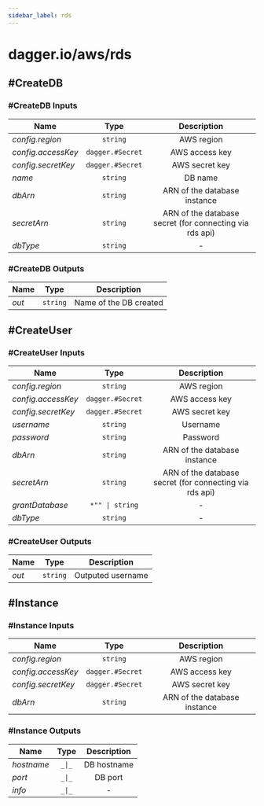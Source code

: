 ```yaml
---
sidebar_label: rds
---
```


# dagger.io/aws/rds

## #CreateDB

### #CreateDB Inputs

| Name                 | Type                | Description                                               |
| -------------        |:-------------:      |:-------------:                                            |
|*config.region*       | `string`            |AWS region                                                 |
|*config.accessKey*    | `dagger.#Secret`    |AWS access key                                             |
|*config.secretKey*    | `dagger.#Secret`    |AWS secret key                                             |
|*name*                | `string`            |DB name                                                    |
|*dbArn*               | `string`            |ARN of the database instance                               |
|*secretArn*           | `string`            |ARN of the database secret (for connecting via rds api)    |
|*dbType*              | `string`            |-                                                          |

### #CreateDB Outputs

| Name             | Type              | Description              |
| -------------    |:-------------:    |:-------------:           |
|*out*             | `string`          |Name of the DB created    |

## #CreateUser

### #CreateUser Inputs

| Name                 | Type                | Description                                               |
| -------------        |:-------------:      |:-------------:                                            |
|*config.region*       | `string`            |AWS region                                                 |
|*config.accessKey*    | `dagger.#Secret`    |AWS access key                                             |
|*config.secretKey*    | `dagger.#Secret`    |AWS secret key                                             |
|*username*            | `string`            |Username                                                   |
|*password*            | `string`            |Password                                                   |
|*dbArn*               | `string`            |ARN of the database instance                               |
|*secretArn*           | `string`            |ARN of the database secret (for connecting via rds api)    |
|*grantDatabase*       | `*"" \| string`     |-                                                          |
|*dbType*              | `string`            |-                                                          |

### #CreateUser Outputs

| Name             | Type              | Description         |
| -------------    |:-------------:    |:-------------:      |
|*out*             | `string`          |Outputed username    |

## #Instance

### #Instance Inputs

| Name                 | Type                | Description                    |
| -------------        |:-------------:      |:-------------:                 |
|*config.region*       | `string`            |AWS region                      |
|*config.accessKey*    | `dagger.#Secret`    |AWS access key                  |
|*config.secretKey*    | `dagger.#Secret`    |AWS secret key                  |
|*dbArn*               | `string`            |ARN of the database instance    |

### #Instance Outputs

| Name             | Type              | Description        |
| -------------    |:-------------:    |:-------------:     |
|*hostname*        | `_\|_`            |DB hostname         |
|*port*            | `_\|_`            |DB port             |
|*info*            | `_\|_`            |-                   |
